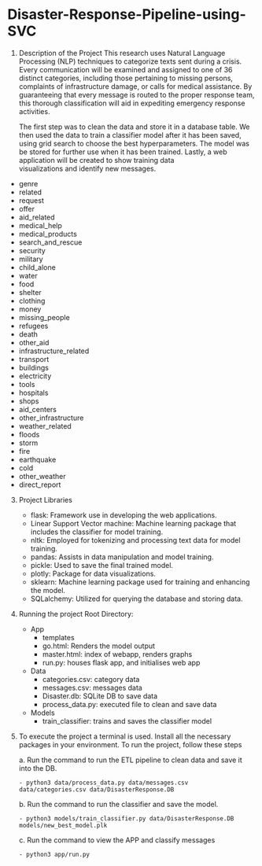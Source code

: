 # Disaster-Response-Pipeline-using-SVC

1. Description of the Project
This research uses Natural Language Processing (NLP) techniques to categorize texts sent during a crisis. Every communication will be examined and assigned to one of 36 distinct categories, including those pertaining to missing persons, complaints of infrastructure damage, or calls for medical assistance. By guaranteeing that every message is routed to the proper response team, this thorough classification will aid in expediting emergency response activities.

    The first step was to clean the data and store it in a database table. We then used the data to train a classifier 
    model after it has been saved, using grid search to choose the best hyperparameters. The model was be stored for     further use when it has been trained. Lastly, a web application will be created to show training data       
    visualizations and identify new messages.

 - genre
 - related
 - request
 - offer
 - aid_related
 - medical_help
 - medical_products
 - search_and_rescue
 - security
 - military
 - child_alone
 - water
 - food
 - shelter
 - clothing
 - money
 - missing_people
 - refugees
 - death
 - other_aid
 - infrastructure_related
 - transport
 - buildings
 - electricity
 - tools
 - hospitals
 - shops
 - aid_centers
 - other_infrastructure
 - weather_related
 - floods
 - storm
 - fire
 - earthquake
 - cold
 - other_weather
 - direct_report

3) Project Libraries
    - flask: Framework use in developing the web applications.
    - Linear Support Vector machine: Machine learning package that includes the classifier for model training.
    - nltk: Employed for tokenizing and processing text data for model training.
    - pandas: Assists in data manipulation and model training.
    - pickle: Used to save the final trained model.
    - plotly: Package for data visualizations.
    - sklearn: Machine learning package used for training and enhancing the model.
    - SQLalchemy: Utilized for querying the database and storing data.
  
4) Running the project
   Root Directory:
    - App
      - templates
      - go.html: Renders the model output
      - master.html: index of webapp, renders graphs
      - run.py: houses flask app, and initialises web app
    - Data
      - categories.csv: category data
      - messages.csv: messages data
      - Disaster.db: SQLite DB to save data
      - process_data.py: executed file to clean and save data
    - Models
      - train_classifier: trains and saves the classifier model
     
 5) To execute the project a terminal is used. Install all the necessary packages in your environment. To run the project, follow these steps
    
      a. Run the command to run the ETL pipeline to clean data and save it into the DB.
    
        - python3 data/process_data.py data/messages.csv data/categories.csv data/DisasterResponse.DB
    
      b. Run the command to run the classifier and save the model.
    
        - python3 models/train_classifier.py data/DisasterResponse.DB models/new_best_model.plk

      c. Run the command to view the APP and classify messages

        - python3 app/run.py 
